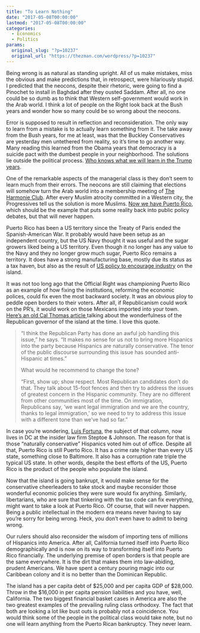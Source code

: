 ```yaml
---
title: "To Learn Nothing"
date: "2017-05-08T00:00:00"
lastmod: "2017-05-08T00:00:00"
categories:
  - Economics
  - Politics
params:
  original_slug: "?p=10237"
  original_url: "https://thezman.com/wordpress/?p=10237"
---
```


Being wrong is as natural as standing upright. All of us make mistakes,
miss the obvious and make predictions that, in retrospect,
were hilariously stupid. I predicted that the neocons, despite their
rhetoric, were going to find a Pinochet to install in Baghdad after they
ousted Saddam. After all, no one could be so dumb as to think that
Western self-government would work in the Arab world. I think a lot of
people on the Right look back at the Bush years and wonder how so many
could be so wrong about the neocons.

Error is supposed to result in reflection and reconsideration. The only
way to learn from a mistake is to actually learn something from it. The
take away from the Bush years, for me at least, was that the Buckley
Conservatives are yesterday men untethered from reality, so it’s time to
go another way. Many reading this learned from the Obama years that
democracy is a suicide pact with the dumbest people in your
neighborhood. The solutions lie outside the political process. <a
href="http://www.unz.com/jderbyshire/acuckalypse-now-the-budget-betrayal-and-trump-derangement-syndrome/"
rel="noopener noreferrer" target="_blank">Who knows what we will learn
in the Trump years</a>.

One of the remarkable aspects of the managerial class is they don’t seem
to learn much from their errors. The neocons are still claiming that
elections will somehow turn the Arab world into a membership meeting
of <a href="https://en.wikipedia.org/wiki/Harmonie_Club"
rel="noopener noreferrer" target="_blank">The Harmonie Club</a>. After
every Muslim atrocity committed in a Western city, the Progressives tell
us the solution is more Muslims. <a
href="http://hosted.ap.org/dynamic/stories/C/CB_PUERTO_RICO_SCHOOL_CLOSURES?SITE=AP&amp;SECTION=HOME&amp;TEMPLATE=DEFAULT&amp;CTIME=2017-05-05-10-19-31"
rel="noopener noreferrer" target="_blank">Now we have Puerto Rico</a>,
which should be the example that puts some reality back into public
policy debates, but that will never happen.

Puerto Rico has been a US territory since the Treaty of Paris ended the
Spanish-American War. It probably would have been setup as an
independent country, but the US Navy thought it was useful and the sugar
growers liked being a US territory. Even though it no longer has any
value to the Navy and they no longer grow much sugar, Puerto Rico
remains a territory. It does have a strong manufacturing base, mostly
due its status as a tax haven, but also as the result of
<a href="https://en.wikipedia.org/wiki/Operation_Bootstrap"
rel="noopener noreferrer" target="_blank">US policy to encourage
industry</a> on the island.

It was not too long ago that the Official Right was championing Puerto
Rico as an example of how fixing the institutions, reforming the
economic polices, could fix even the most backward society. It was an
obvious ploy to peddle open borders to their voters. After all, if
Republicanism could work on the PR’s, it would work on those Mexicans
imported into your town. <a
href="http://www.baltimoresun.com/news/opinion/oped/bs-ed-thomas-puerto-rico-20111119-story.html"
rel="noopener noreferrer" target="_blank">Here’s an old Cal Thomas
article </a>talking about the wonderfulness of the Republican governor
of the island at the time. I love this quote.

> “I think the Republican Party has done an awful job handling this
> issue,” he says. “It makes no sense for us not to bring more Hispanics
> into the party because Hispanics are naturally conservative. The tenor
> of the public discourse surrounding this issue has sounded
> anti-Hispanic at times.”
>
> What would he recommend to change the tone?
>
> “First, show up; show respect. Most Republican candidates don’t do
> that. They talk about 15-foot fences and then try to address the
> issues of greatest concern in the Hispanic community. They are no
> different from other communities most of the time. On immigration,
> Republicans say, ‘we want legal immigration and we are the country,
> thanks to legal immigration,’ so we need to try to address this issue
> with a different tone than we’ve had so far.”

In case you’re wondering,
<a href="http://www.steptoe.com/professionals-Luis_Fortuno.html"
rel="noopener noreferrer" target="_blank">Luis Fortuna</a>, the subject
of that column, now lives in DC at the insider law firm Steptoe &
Johnson. The reason for that is those “naturally conservative” Hispanics
voted him out of office. Despite all that, Puerto Rico is still Puerto
Rico. It has a crime rate higher than every US state, something close to
Baltimore. It also has a corruption rate triple the typical US state. In
other words, despite the best efforts of the US, Puerto Rico is the
product of the people who populate the island.

Now that the island is going bankrupt, it would make sense for the
conservative cheerleaders to take stock and maybe reconsider those
wonderful economic policies they were sure would fix anything.
Similarly, libertarians, who are sure that tinkering with the tax code
can fix everything, might want to take a look at Puerto Rico. Of course,
that will never happen. Being a public intellectual in the modern era
means never having to say you’re sorry for being wrong. Heck, you don’t
even have to admit to being wrong.

Our rulers should also reconsider the wisdom of importing tens of
millions of Hispanics into America. After all, California turned itself
into Puerto Rico demographically and is now on its way to transforming
itself into Puerto Rico financially. The underlying premise of open
borders is that people are the same everywhere. It is the dirt that
makes them into law-abiding, prudent Americans. We have spent a century
pouring magic into our Caribbean colony and it is no better than the
Dominican Republic.

The island has a per capita debt of $25,000 and per capita GDP of
$28,000. Throw in the $16,000 in per capita pension liabilities and you
have, well, California. The two biggest financial basket cases in
America are also the two greatest examples of the prevailing ruling
class orthodoxy. The fact that both are looking a lot like bust outs is
probably not a coincidence. You would think some of the people in the
political class would take note, but no one will learn anything from the
Puerto Rican bankruptcy. They never learn.
